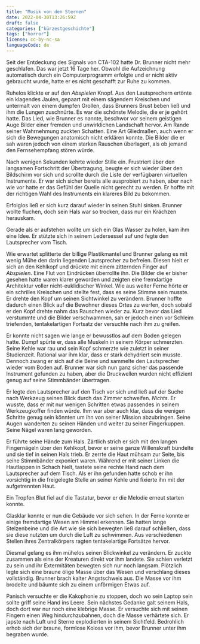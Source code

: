 ```yaml
---
title: "Musik von den Sternen"
date: 2022-04-30T13:26:59Z
draft: false
categories: ["kürzestgeschichte"]
tags: ["horror"]
license: cc-by-nc-sa
languageCode: de
---
```


Seit der Entdeckung des Signals von CTA-102 hatte Dr. Brunner nicht mehr geschlafen. Das war jetzt 16 Tage her. Obwohl die Aufzeichnung automatisch durch ein Computerprogramm erfolgte und er nicht aktiv gebraucht wurde, hatte er es nicht geschafft zur Ruhe zu kommen.

Ruhelos klickte er auf den *Abspielen* Knopf. Aus den Lautsprechern ertönte ein klagendes Jaulen, gepaart mit einem sägendem Kreischen und untermalt von einem dumpfen Grollen, dass Brunners Brust beben ließ und ihm die Lungen zuschnürte. Es war die schönste Melodie, die er je gehört hatte. Das Lied, wie Brunner es nannte, beschwor vor seinem geistigen Auge Bilder einer fremden und unwirklichen Landschaft hervor. Am Rande seiner Wahrnehmung zuckten Schatten. Eine Art Gliedmaßen, auch wenn er sich die Bewegungen anatomisch nicht erklären konnte. Die Bilder die er sah waren jedoch von einem starken Rauschen überlagert, als ob jemand den Fernsehempfang stören würde.

Nach wenigen Sekunden kehrte wieder Stille ein. Frustriert über den langsamen Fortschritt der Übertragung, beugte er sich wieder über den Bildschirm vor sich und scrollte durch die Liste der verfügbaren virtuellen Instrumente. Er war sich sicher bereits alle ausprobiert zu haben, aber nach wie vor hatte er das Gefühl der Quelle nicht gerecht zu werden. Er hoffte mit der richtigen Wahl des Instruments ein klareres Bild zu bekommen.

Erfolglos ließ er sich kurz darauf wieder in seinen Stuhl sinken. Brunner wollte fluchen, doch sein Hals war so trocken, dass nur ein Krächzen herauskam.

Gerade als er aufstehen wollte um sich ein Glas Wasser zu holen, kam ihm eine Idee. Er stützte sich in seinem Ledersessel auf und fegte den Lautsprecher vom Tisch.

Wie erwartet splitterte der billige Plastikmantel und Brunner gelang es mit wenig Mühe den darin liegenden Lautsprecher zu befreien. Diesen hielt er sich an den Kehlkopf und drückte mit einem zitternden Finger auf *Abspielen*. Eine Flut von Eindrücken überrollte ihn. Die Bilder die er bisher gesehen hatte waren klarer geworden und zeigten eine fremdartige Architektur voller nicht-euklidischer Winkel. Wie aus weiter Ferne hörte er ein schrilles Kreischen und stellte fest, dass es seine Stimme sein musste. Er drehte den Kopf um seinen Sichtwinkel zu verändern. Brunner hoffte dadurch einen Blick auf die Bewohner dieses Ortes zu werfen, doch sobald er den Kopf drehte nahm das Rauschen wieder zu. Kurz bevor das Lied verstummte und die Bilder verschwammen, sah er jedoch einen vor Schleim triefenden, tentakelartigen Fortsatz der versuchte nach ihm zu greifen.

Er konnte nicht sagen wie lange er bewusstlos auf dem Boden gelegen hatte. Dumpf spürte er, dass alle Muskeln in seinem Körper schmerzten. Seine Kehle war rau und sein Kopf schmerzte wie zuletzt in seiner Studienzeit. Rational war ihm klar, dass er stark dehydriert sein musste. Dennoch zwang er sich auf die Beine und sammelte den Lautsprecher wieder vom Boden auf. Brunner war sich nun ganz sicher das passende Instrument gefunden zu haben, aber die Druckwellen wurden nicht effizient genug auf seine Stimmbänder übertragen.

Er legte den Lautsprecher auf den Tisch vor sich und ließ auf der Suche nach Werkzeug seinen Blick durch das Zimmer schweifen. *Nichts*. Er wusste, dass er mit nur wenigen Schritten etwas passendes in seinem Werkzeugkoffer finden würde. Ihm war aber auch klar, dass die wenigen Schritte genug sein könnten um ihn von seiner Mission abzubringen. Seine Augen wanderten zu seinen Händen und weiter zu seiner Fingerkuppen. Seine Nägel waren lang geworden.

Er führte seine Hände zum Hals. Zärtlich strich er sich mit den langen Fingernägeln über den Kehlkopf, bevor er seine ganze Willenskraft bündelte und sie tief in seinen Hals trieb. Er zerrte die Haut mühsam zur Seite, bis seine Stimmbänder exponiert waren. Während er mit seiner Linken die Hautlappen in Schach hielt, tastete seine rechte Hand nach dem Lautsprecher auf dem Tisch. Als er ihn gefunden hatte schob er ihn vorsichtig in die freigelegte Stelle an seiner Kehle und fixierte ihn mit der aufgetrennten Haut.

Ein Tropfen Blut fiel auf die Tastatur, bevor er die Melodie erneut starten konnte.

Glasklar konnte er nun die Gebäude vor sich sehen. In der Ferne konnte er einige fremdartige Wesen am Himmel erkennen. Sie hatten lange Stelzenbeine und die Art wie sie sich bewegten ließ darauf schließen, dass sie diese nutzten um durch die Luft zu schwimmen. Aus verschiedenen Stellen ihres Zentralkörpers ragten tentakelartige Fortsätze hervor.

Diesmal gelang es ihm mühelos seinen Blickwinkel zu verändern. Er zuckte zusammen als eine der Kreaturen direkt vor ihm landete. Sie schien verletzt zu sein und ihr Extermitäten bewegten sich nur noch langsam. Plötzlich legte sich eine braune ölige Masse über das Wesen und verschlang dieses vollständig. Brunner brach kalter Angstschweis aus. Die Masse vor ihm brodelte und bäumte sich zu einem unförmigen Etwas auf.

Panisch versuchte er die Kakophonie zu stoppen, doch wo sein Laptop sein sollte griff seine Hand ins Leere. Sein nächstes Gedanke galt seinem Hals, doch dort war nur noch eine klebrige Masse. Er versuchte sich mit seinen Fingern einen Weg hindurchzubahnen, doch die Masse verhärtete sich. Er japste nach Luft und Sterne explodierten in seinem Sichtfeld. Bedrohlich erhob sich der braune, formlose Koloss vor ihm, bevor Brunner unter ihm begraben wurde.
